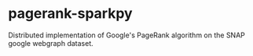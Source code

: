 # pagerank-sparkpy

Distributed implementation of Google's PageRank algorithm on the SNAP google webgraph dataset.
